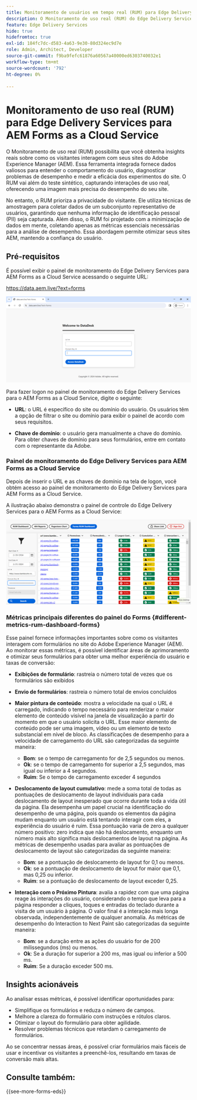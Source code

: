 ```yaml
---
title: Monitoramento de usuários em tempo real (RUM) para Edge Delivery Services para AEM Forms as a Cloud Service
description: O Monitoramento de uso real (RUM) do Edge Delivery Services para AEM Forms as a Cloud Service envolve o rastreamento e a análise contínuos das interações do usuário com os formulários.
feature: Edge Delivery Services
hide: true
hidefromtoc: true
exl-id: 184fc7dc-d583-4a63-9e30-80d324ec9d7e
role: Admin, Architect, Developer
source-git-commit: f9ba9fefc61876a60567a40000ed6303740032e1
workflow-type: tm+mt
source-wordcount: '792'
ht-degree: 0%

---
```



# Monitoramento de uso real (RUM) para Edge Delivery Services para AEM Forms as a Cloud Service

O Monitoramento de uso real (RUM) possibilita que você obtenha insights reais sobre como os visitantes interagem com seus sites do Adobe Experience Manager (AEM). Essa ferramenta integrada fornece dados valiosos para entender o comportamento do usuário, diagnosticar problemas de desempenho e medir a eficácia dos experimentos do site. O RUM vai além do teste sintético, capturando interações de uso real, oferecendo uma imagem mais precisa do desempenho do seu site.

No entanto, o RUM prioriza a privacidade do visitante. Ele utiliza técnicas de amostragem para coletar dados de um subconjunto representativo de usuários, garantindo que nenhuma informação de identificação pessoal (PII) seja capturada. Além disso, o RUM foi projetado com a minimização de dados em mente, coletando apenas as métricas essenciais necessárias para a análise de desempenho. Essa abordagem permite otimizar seus sites AEM, mantendo a confiança do usuário.


## Pré-requisitos

É possível exibir o painel de monitoramento do Edge Delivery Services para AEM Forms as a Cloud Service acessando o seguinte URL:

https://data.aem.live/?ext=forms

![Tela de logon do RUM para Edge Delivery Services para Forms](/help/edge/assets/rum-login-screen.png)

Para fazer logon no painel de monitoramento do Edge Delivery Services para o AEM Forms as a Cloud Service, digite o seguinte:

* **URL**: o URL é específico do site ou domínio do usuário. Os usuários têm a opção de filtrar o site ou domínio para exibir o painel de acordo com seus requisitos.

* **Chave de domínio**: o usuário gera manualmente a chave do domínio. Para obter chaves de domínio para seus formulários, entre em contato com o representante da Adobe.

### Painel de monitoramento do Edge Delivery Services para AEM Forms as a Cloud Service

Depois de inserir o URL e as chaves de domínio na tela de logon, você obtém acesso ao painel de monitoramento do Edge Delivery Services para AEM Forms as a Cloud Service.

A ilustração abaixo demonstra o painel de controle do Edge Delivery Services para o AEM Forms as a Cloud Service:

![Painel do RUM Forms](/help/edge/assets/rum-forms-dashboard.png)

### Métricas principais diferentes do painel do Forms {#different-metrics-rum-dashboard-forms}

Esse painel fornece informações importantes sobre como os visitantes interagem com formulários no site do Adobe Experience Manager (AEM). Ao monitorar essas métricas, é possível identificar áreas de aprimoramento e otimizar seus formulários para obter uma melhor experiência do usuário e taxas de conversão:

* **Exibições de formulário**: rastreia o número total de vezes que os formulários são exibidos
* **Envio de formulários**: rastreia o número total de envios concluídos

* **Maior pintura de conteúdo**: mostra a velocidade na qual o URL é carregado, indicando o tempo necessário para renderizar o maior elemento de conteúdo visível na janela de visualização a partir do momento em que o usuário solicita o URL. Esse maior elemento de conteúdo pode ser uma imagem, vídeo ou um elemento de texto substancial em nível de bloco. As classificações de desempenho para a velocidade de carregamento do URL são categorizadas da seguinte maneira:
   * **Bom**: se o tempo de carregamento for de 2,5 segundos ou menos.
   * **Ok**: se o tempo de carregamento for superior a 2,5 segundos, mas igual ou inferior a 4 segundos.
   * **Ruim**: Se o tempo de carregamento exceder 4 segundos

* **Deslocamento de layout cumulativo**: mede a soma total de todas as pontuações de deslocamento de layout individuais para cada deslocamento de layout inesperado que ocorre durante toda a vida útil da página. Ela desempenha um papel crucial na identificação do desempenho de uma página, pois quando os elementos da página mudam enquanto um usuário está tentando interagir com eles, a experiência do usuário é ruim. Essa pontuação varia de zero a qualquer número positivo: zero indica que não há deslocamento, enquanto um número mais alto significa mais deslocamentos de layout na página. As métricas de desempenho usadas para avaliar as pontuações de deslocamento de layout são categorizadas da seguinte maneira:

   * **Bom**: se a pontuação de deslocamento de layout for 0,1 ou menos.
   * **Ok**: se a pontuação de deslocamento de layout for maior que 0,1, mas 0,25 ou inferior.
   * **Ruim**: se a pontuação de deslocamento de layout exceder 0,25.

* **Interação com o Próximo Pintura**: avalia a rapidez com que uma página reage às interações do usuário, considerando o tempo que leva para a página responder a cliques, toques e entradas do teclado durante a visita de um usuário à página. O valor final é a interação mais longa observada, independentemente de qualquer anomalia. As métricas de desempenho do Interaction to Next Paint são categorizadas da seguinte maneira:
   * **Bom**: se a duração entre as ações do usuário for de 200 milissegundos (ms) ou menos.
   * **Ok**: Se a duração for superior a 200 ms, mas igual ou inferior a 500 ms.
   * **Ruim**: Se a duração exceder 500 ms.

## Insights acionáveis

Ao analisar essas métricas, é possível identificar oportunidades para:

* Simplifique os formulários e reduza o número de campos.
* Melhore a clareza do formulário com instruções e rótulos claros.
* Otimizar o layout do formulário para obter agilidade.
* Resolver problemas técnicos que retardam o carregamento de formulários.

Ao se concentrar nessas áreas, é possível criar formulários mais fáceis de usar e incentivar os visitantes a preenchê-los, resultando em taxas de conversão mais altas.

## Consulte também:

{{see-more-forms-eds}}